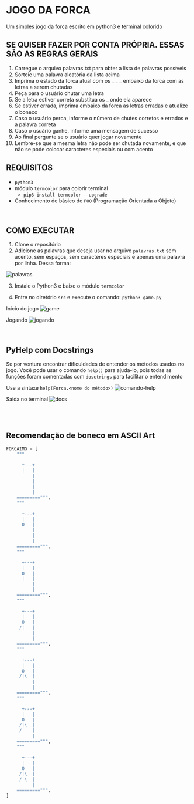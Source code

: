 # **JOGO DA FORCA**

Um simples jogo da forca escrito em python3 e terminal colorido

## SE QUISER FAZER POR CONTA PRÓPRIA. ESSAS SÃO AS REGRAS GERAIS

   1. Carregue o arquivo palavras.txt para obter a lista de palavras possíveis
   2. Sorteie uma palavra aleatória da lista acima
   3. Imprima o estado da forca atual com os _ _ _ embaixo da forca com as letras a serem chutadas
   4. Peça para o usuário chutar uma letra
   5. Se a letra estiver correta substitua os _ onde ela aparece
   6. Se estiver errada, imprima embaixo da forca as letras erradas e atualize o boneco
   7. Caso o usuário perca, informe o número de chutes corretos e errados e a palavra correta
   8. Caso o usuário ganhe, informe uma mensagem de sucesso
   9. Ao final pergunte se o usuário quer jogar novamente
   10. Lembre-se que a mesma letra não pode ser chutada novamente, e que não se pode colocar caracteres especiais ou com acento


## REQUISITOS


* `python3`
* módulo `termcolor` para colorir terminal
  * `pip3 install termcolor --upgrade` 
* Conhecimento de básico de `POO` (Programação Orientada a Objeto)

<BR>

## COMO EXECUTAR


1. Clone o repositório
2. Adicione as palavras que deseja usar no arquivo `palavras.txt` sem acento, sem espaços, sem caracteres especiais e apenas uma palavra por linha. Dessa forma:

![palavras](/fotos/palavras.png)


3. Instale o Python3 e baixe o módulo `termcolor` 

4. Entre no diretório `src` e execute o comando: `python3 game.py`

Inicio do jogo
![game](/fotos/apresentacao.png)

Jogando
![jogando](/fotos/jogando.png)


<br>


## PyHelp com Docstrings

Se por ventura encontrar dificuldades de entender os métodos usados no jogo. Você pode usar o comando `help()` para ajuda-lo, pois todas as funções foram comentadas com `dosctrings` para facilitar o entendimento

Use a sintaxe `help(Forca.<nome do método>)`
![comando-help](/fotos/help.png)

Saida no terminal
![docs](/fotos/docstring.png)

<br>
<br>

## Recomendação de boneco em ASCII Art

~~~python
FORCAIMG = [
    """

      +---+
      |   |
          |
          |
          |
          |
    =========""",
    """

      +---+
      |   |
      O   |
          |
          |
          |
    =========""",
    """

      +---+
      |   |
      O   |
      |   |
          |
          |
    =========""",
    """

      +---+
      |   |
      O   |
     /|   |
          |
          |
    =========""",
    """

      +---+
      |   |
      O   |
     /|\  |
          |
          |
    =========""",
    """

      +---+
      |   |
      O   |
     /|\  |
     /    |
          |
    =========""",
    """

      +---+
      |   |
      O   |
     /|\  |
     / \  |
          |
    =========""",
]

~~~